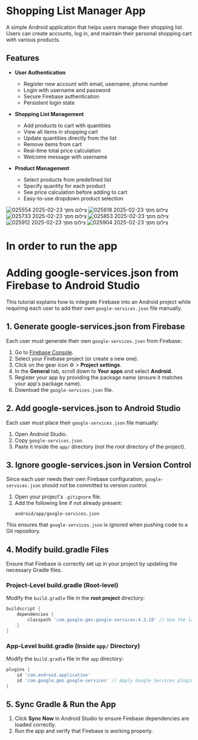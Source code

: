 # Shopping List Manager App

A simple Android application that helps users manage their shopping list. Users can create accounts, log in, and maintain their personal shopping cart with various products.

## Features

- **User Authentication**
  - Register new account with email, username, phone number
  - Login with username and password
  - Secure Firebase authentication
  - Persistent login state

- **Shopping List Management**
  - Add products to cart with quantities
  - View all items in shopping cart
  - Update quantities directly from the list
  - Remove items from cart
  - Real-time total price calculation
  - Welcome message with username

- **Product Management**
  - Select products from predefined list
  - Specify quantity for each product
  - See price calculation before adding to cart
  - Easy-to-use dropdown product selection

![צילום מסך 2025-02-23 025554](https://github.com/user-attachments/assets/82ce36d6-1d23-4865-a32b-a6738917e8fb)
![צילום מסך 2025-02-23 025618](https://github.com/user-attachments/assets/90bf463c-1540-4336-a350-f8b89b32f6b6)
![צילום מסך 2025-02-23 025733](https://github.com/user-attachments/assets/bf5ac0d3-0d52-4ae5-9c22-a9d9dc883a74)
![צילום מסך 2025-02-23 025853](https://github.com/user-attachments/assets/0fec7185-2ed8-437c-83f9-486962af6e9c)
![צילום מסך 2025-02-23 025912](https://github.com/user-attachments/assets/bc5cfdea-6edc-4f92-aa0c-8db38e9b561d)
![צילום מסך 2025-02-23 025904](https://github.com/user-attachments/assets/f51a9bd3-c109-4b88-9b57-8e71f4028718)

# In order to run the app

# Adding google-services.json from Firebase to Android Studio

This tutorial explains how to integrate Firebase into an Android project while requiring each user to add their own `google-services.json` file manually.

## 1. Generate google-services.json from Firebase

Each user must generate their own `google-services.json` from Firebase:

1. Go to [Firebase Console](https://console.firebase.google.com/).
2. Select your Firebase project (or create a new one).
3. Click on the gear icon ⚙️ > **Project settings**.
4. In the **General** tab, scroll down to **Your apps** and select **Android**.
5. Register your app by providing the package name (ensure it matches your app's package name).
6. Download the `google-services.json` file.

## 2. Add google-services.json to Android Studio

Each user must place their `google-services.json` file manually:

1. Open Android Studio.
2. Copy `google-services.json`.
3. Paste it inside the `app/` directory (not the root directory of the project).

## 3. Ignore google-services.json in Version Control

Since each user needs their own Firebase configuration, `google-services.json` should not be committed to version control.

1. Open your project's `.gitignore` file.
2. Add the following line if not already present:
   ```gitignore
   android/app/google-services.json
   ```

This ensures that `google-services.json` is ignored when pushing code to a Git repository.

## 4. Modify build.gradle Files

Ensure that Firebase is correctly set up in your project by updating the necessary Gradle files.

### **Project-Level build.gradle (Root-level)**

Modify the `build.gradle` file in the **root project** directory:

```gradle
buildscript {
    dependencies {
        classpath 'com.google.gms:google-services:4.3.10' // Use the latest version
    }
}
```

### **App-Level build.gradle (Inside `app/` Directory)**

Modify the `build.gradle` file in the `app` directory:

```gradle
plugins {
    id 'com.android.application'
    id 'com.google.gms.google-services' // Apply Google Services plugin
}
```

## 5. Sync Gradle & Run the App

1. Click **Sync Now** in Android Studio to ensure Firebase dependencies are loaded correctly.
2. Run the app and verify that Firebase is working properly.

